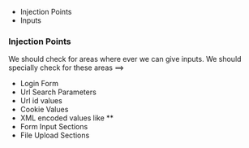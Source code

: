 * Injection Points
* Inputs



### Injection Points  
We should check for areas where ever we can give inputs. We should specially check for these areas ==>
- Login Form
- Url Search Parameters
- Url id values
- Cookie Values
- XML encoded values like <storeId>**</storeId>
- Form Input Sections
- File Upload Sections
